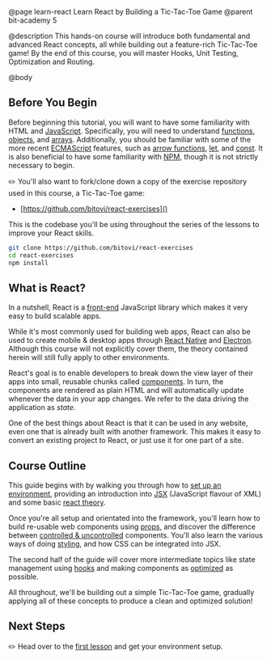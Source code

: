 @page learn-react Learn React by Building a Tic-Tac-Toe Game
@parent bit-academy 5

@description This hands-on course will introduce both fundamental and advanced React concepts, all while building out a feature-rich Tic-Tac-Toe game! By the end of this course, you will master Hooks, Unit Testing, Optimization and Routing.

@body

## Before You Begin

Before beginning this tutorial, you will want to have some familiarity with HTML and [JavaScript](https://www.bitovi.com/academy/learn-advanced-javascript.html). Specifically, you will need to understand [functions](https://developer.mozilla.org/en-US/docs/Web/JavaScript/Guide/Functions), [objects](https://developer.mozilla.org/en-US/docs/Web/JavaScript/Reference/Global_Objects/Object), and [arrays](https://developer.mozilla.org/en-US/docs/Web/JavaScript/Reference/Global_Objects/Array). Additionally, you should be familiar with some of the more recent [ECMAScript](https://medium.com/sons-of-javascript/javascript-an-introduction-to-es6-1819d0d89a0f) features, such as [arrow functions](https://developer.mozilla.org/en-US/docs/Web/JavaScript/Reference/Functions/Arrow_functions), [let](https://developer.mozilla.org/en-US/docs/Web/JavaScript/Reference/Statements/let), and [const](https://developer.mozilla.org/en-US/docs/Web/JavaScript/Reference/Statements/const). It is also beneficial to have some familiarity with [NPM](https://docs.npmjs.com/about-npm/), though it is not strictly necessary to begin.

✏️ You'll also want to fork/clone down a copy of the exercise repository used in this course, a Tic-Tac-Toe game:

- [https://github.com/bitovi/react-exercises]()

This is the codebase you'll be using throughout the series of the lessons to improve your React skills.

```bash
git clone https://github.com/bitovi/react-exercises
cd react-exercises
npm install
```

## What is React?

In a nutshell, React is a [front-end](https://www.coursereport.com/blog/front-end-development-vs-back-end-development-where-to-start) JavaScript library which makes it very easy to build scalable apps.

While it's most commonly used for building web apps, React can also be used to create mobile & desktop apps through [React Native](https://reactnative.dev/) and [Electron](https://www.electronjs.org/). Although this course will not explicitly cover them, the theory contained herein will still fully apply to other environments.

React's goal is to enable developers to break down the view layer of their apps into small, reusable chunks called [components](https://reactjs.org/docs/components-and-props.html). In turn, the components are rendered as plain HTML and will automatically update whenever the data in your app changes. We refer to the data driving the application as _state_.

One of the best things about React is that it can be used in any website, even one that is already built with another framework. This makes it easy to convert an existing project to React, or just use it for one part of a site.

## Course Outline

This guide begins with by walking you through how to [set up an environment](/learn-react/setting-up-environment.html), providing an introduction into [JSX](/learn-react/intro-to-jsx.html) (JavaScript flavour of XML) and some basic [react theory](/learn-react/react-theory.html).

Once you're all setup and orientated into the framework, you'll learn how to build re-usable web components using [props](/learn-react/props.html), and discover the difference between [controlled & uncontrolled](/learn-react/controlled-vs-uncontrolled-components.html) components. You'll also learn the various ways of doing [styling](/learn-react/styling-in-react.html), and how CSS can be integrated into JSX.

The second half of the guide will cover more intermediate topics like state management using [hooks](/learn-react/intro-to-hooks.html) and making components as [optimized](/learn-react/optimization-hooks.html) as possible.

All throughout, we'll be building out a simple Tic-Tac-Toe game, gradually applying all of these concepts to produce a clean and optimized solution!

## Next Steps

✏️ Head over to the [first lesson](/learn-react/setting-up-environment.html) and get your environment setup.
